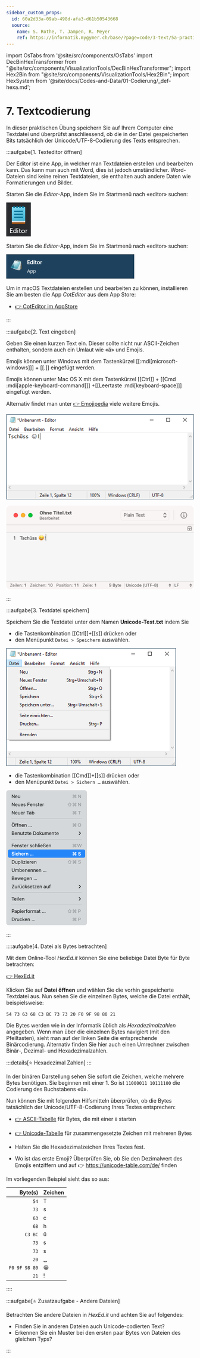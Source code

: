 ```yaml
---
sidebar_custom_props:
  id: 60a2d33a-09ab-498d-afa3-d61b50543668
  source:
    name: S. Rothe, T. Jampen, R. Meyer
    ref: https://informatik.mygymer.ch/base/?page=code/3-text/5a-practical-windows/
---
```


import OsTabs from '@site/src/components/OsTabs'
import DecBinHexTransformer from "@site/src/components/VisualizationTools/DecBinHexTransformer";
import Hex2Bin from "@site/src/components/VisualizationTools/Hex2Bin";
import HexSystem from '@site/docs/Codes-and-Data/01-Codierung/_def-hexa.md';

# 7. Textcodierung

In dieser praktischen Übung speichern Sie auf Ihrem Computer eine Textdatei und überprüfst anschliessend, ob die in der Datei gespeicherten Bits tatsächlich der Unicode/UTF-8-Codierung des Texts entsprechen.

:::aufgabe[1. Texteditor öffnen]
<Answer type="state" webKey="528f373f-d9d7-4fe4-a211-c27726f18dd3" />

Der Editor ist eine App, in welcher man Textdateien erstellen und bearbeiten kann. Das kann man auch mit Word, dies ist jedoch umständlicher. Word-Dateien sind keine reinen Textdateien, sie enthalten auch andere Daten wie Formatierungen und Bilder.

<OsTabs>
<TabItem value="win">

Starten Sie die _Editor_-App, indem Sie im Startmenü nach «editor» suchen:

![](images/07-editor-win11.png)

</TabItem>
<TabItem value="win10">

Starten Sie die _Editor_-App, indem Sie im Startmenü nach «editor» suchen:

![](images/07-editor-win10.png)

</TabItem>
<TabItem value="mac">

Um in macOS Textdateien erstellen und bearbeiten zu können, installieren Sie am besten die App _CotEditor_ aus dem App Store:

- [👉 CotEditor im AppStore](https://apps.apple.com/de/app/coteditor/id1024640650)

</TabItem>
</OsTabs>

:::

:::aufgabe[2. Text eingeben]
<Answer type="state" webKey="6682dc2c-b472-4fad-98f4-eb8bbe6f42ab" />

Geben Sie einen kurzen Text ein. Dieser sollte nicht nur ASCII-Zeichen enthalten, sondern auch ein Umlaut wie «ä» und Emojis. 


<OsTabs>
<TabItem value="win">

Emojis können unter Windows mit dem Tastenkürzel [[:mdi[microsoft-windows]]] + [[.]] eingefügt werden.

</TabItem>
<TabItem value="mac">

Emojis können unter Mac OS X mit dem Tastenkürzel [[Ctrl]] + [[Cmd :mdi[apple-keyboard-command]]] +[[Leertaste :mdi[keyboard-space]]] eingefügt werden.

</TabItem>
</OsTabs>

Alternativ findet man unter [👉 Emojipedia](https://emojipedia.org) viele weitere Emojis.


<OsTabs>
<TabItem value="win">

![](images/07-notepad-input.png)

</TabItem>
<TabItem value="mac">

![](images/07-coteditor-input.png)

</TabItem>
</OsTabs>
:::

:::aufgabe[3. Textdatei speichern]
<Answer type="state" webKey="b685dfdc-27eb-444a-a59f-019b315aa4af" />

Speichern Sie die Textdatei unter dem Namen __Unicode-Test.txt__ indem Sie


<OsTabs>
<TabItem value="win">

- die Tastenkombination [[Ctrl]]+[[s]] drücken oder
- den Menüpunkt `Datei > Speichern` auswählen.

![](images/07-notepad-save.png)

</TabItem>
<TabItem value="mac">

- die Tastenkombination [[Cmd]]+[[s]] drücken oder
- den Menüpunkt `Datei > Sichern …` auswählen.

![](images/07-coteditor-save.png)

</TabItem>
</OsTabs>

:::

::::aufgabe[4. Datei als Bytes betrachten]
<Answer type="state" webKey="42f48306-1123-4161-a256-1eacc6ab8430" />

Mit dem Online-Tool _HexEd.it_ können Sie eine beliebige Datei Byte für Byte betrachten:

[👉 HexEd.it](https://hexed.it)

Klicken Sie auf **Datei öffnen** und wählen Sie die vorhin gespeicherte Textdatei aus. Nun sehen Sie die einzelnen Bytes, welche die Datei enthält, beispielsweise:

```
54 73 63 68 C3 BC 73 73 20 F0 9F 98 80 21
```

Die Bytes werden wie in der Informatik üblich als *Hexadezimalzahlen* angegeben. Wenn man über die einzelnen Bytes navigiert (mit den Pfeiltasten), sieht man auf der linken Seite die entsprechende Binärcodierung. Alternativ finden Sie hier auch einen Umrechner zwischen Binär-, Dezimal- und Hexadezimalzahlen.


:::details[⭐️ Hexadezimal Zahlen]
<HexSystem />
<DecBinHexTransformer />
:::

<Hex2Bin />

In der binären Darstellung sehen Sie sofort die Zeichen, welche mehrere Bytes benötigen. Sie beginnen mit einer 1. So ist `11000011 10111100` die Codierung des Buchstabens «ü».

Nun können Sie mit folgenden Hilfsmitteln überprüfen, ob die Bytes tatsächlich der Unicode/UTF-8-Codierung Ihres Textes entsprechen:

- [👉 ASCII-Tabelle](./03-Zeichencodierung.mdx#) für Bytes, die mit einer `0` starten
- [👉 Unicode-Tabelle](https://unicode-table.com/de/) für zusammengesetzte Zeichen mit mehreren Bytes

- Halten Sie die Hexadezimalzeichen Ihres Textes fest.
- Wo ist das erste Emoji? Überprüfen Sie, ob Sie den Dezimalwert des Emojis entziffern und auf 👉 https://unicode-table.com/de/ finden

<Answer type="text" webKey="a12363b7-4403-481e-8226-97f28624465f" />

<Hint>

Im vorliegenden Beispiel sieht das so aus:

<div className="small-table" style={{marginLeft: '2em'}}>

|       Byte(s) | Zeichen |
| ------------: | :------ |
|          `54` | T       |
|          `73` | s       |
|          `63` | c       |
|          `68` | h       |
|       `C3 BC` | ü       |
|          `73` | s       |
|          `73` | s       |
|          `20` | ␣       |
| `F0 9F 98 80` | 😀       |
|          `21` | !       |

</div>
</Hint>
::::

:::aufgabe[⭐️ Zusatzaufgabe - Andere Dateien]
<Answer type="state" webKey="132b7d4d-6605-45d6-a212-079d3487ec8a" />

Betrachten Sie andere Dateien in _HexEd.it_ und achten Sie auf folgendes:

- Finden Sie in anderen Dateien auch Unicode-codierten Text?
- Erkennen Sie ein Muster bei den ersten paar Bytes von Dateien des gleichen Typs?

<Answer type="text" webKey="cd4a4497-1fcb-4cd9-a522-cd9c8e58b88b" />
:::


